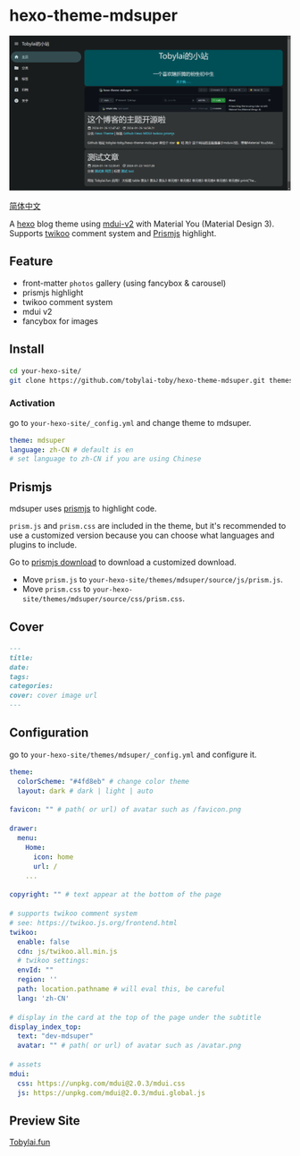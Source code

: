 # hexo-theme-mdsuper
![1706268121039](README/1706268121039.png)

[简体中文](https://github.com/tobylai-toby/hexo-theme-mdsuper/blob/main/README.zh-CN.md)

A [hexo](https://hexo.io) blog theme using [mdui-v2](https://mdui.org) with Material You (Material Design 3). 
Supports [twikoo](https://twikoo.js.org) comment system and [Prismjs](https://prismjs.com/) highlight.

## Feature
- front-matter `photos` gallery (using fancybox & carousel)
- prismjs highlight
- twikoo comment system
- mdui v2
- fancybox for images

## Install
```bash
cd your-hexo-site/
git clone https://github.com/tobylai-toby/hexo-theme-mdsuper.git themes/mdsuper
```
### Activation
go to `your-hexo-site/_config.yml` and change theme to mdsuper.
```yaml
theme: mdsuper
language: zh-CN # default is en
# set language to zh-CN if you are using Chinese
```
## Prismjs
mdsuper uses [prismjs](https://prismjs.com/) to highlight code.

`prism.js` and `prism.css` are included in the theme, but it's recommended to use a customized version because you can choose what languages and plugins to include.

Go to [prismjs download](https://prismjs.com/download.html) to download a customized download.
- Move `prism.js` to `your-hexo-site/themes/mdsuper/source/js/prism.js`.
- Move `prism.css` to `your-hexo-site/themes/mdsuper/source/css/prism.css`.

## Cover
```markdown
---
title: 
date: 
tags: 
categories: 
cover: cover image url
---
```

## Configuration
go to `your-hexo-site/themes/mdsuper/_config.yml` and configure it.
```yaml
theme:
  colorScheme: "#4fd8eb" # change color theme
  layout: dark # dark | light | auto

favicon: "" # path( or url) of avatar such as /favicon.png

drawer:
  menu: 
    Home: 
      icon: home 
      url: /
    ...

copyright: "" # text appear at the bottom of the page

# supports twikoo comment system
# see: https://twikoo.js.org/frontend.html
twikoo: 
  enable: false
  cdn: js/twikoo.all.min.js 
  # twikoo settings:
  envId: ""
  region: '' 
  path: location.pathname # will eval this, be careful
  lang: 'zh-CN' 

# display in the card at the top of the page under the subtitle
display_index_top:
  text: "dev-mdsuper"
  avatar: "" # path( or url) of avatar such as /avatar.png

# assets
mdui:
  css: https://unpkg.com/mdui@2.0.3/mdui.css
  js: https://unpkg.com/mdui@2.0.3/mdui.global.js
```

## Preview Site
[Tobylai.fun](https://tobylai.fun)